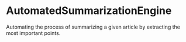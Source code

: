 # AutomatedSummarizationEngine
Automating the process of summarizing a given article by extracting the most important points.
